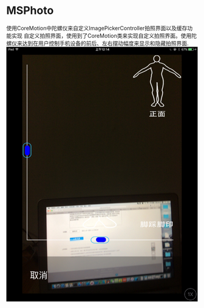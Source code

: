 # MSPhoto
使用CoreMotion中陀螺仪来自定义ImagePickerController拍照界面以及缓存功能实现
自定义拍照界面，使用到了CoreMotion类来实现自定义拍照界面。使用陀螺仪来达到在用户控制手机设备的前后、左右摆动幅度来显示和隐藏拍照界面.
![](tuoluoyi.jpg)

